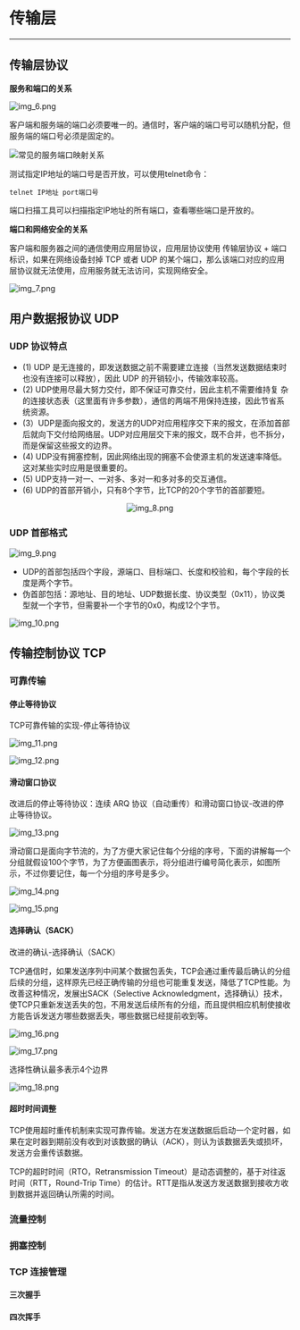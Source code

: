 # 传输层

---

## 传输层协议

**服务和端口的关系**

![img_6.png](04-NetworkLayer.assets/img_6.png)

客户端和服务端的端口必须要唯一的。通信时，客户端的端口号可以随机分配，但服务端的端口号必须是固定的。

![常见的服务端口映射关系](05-TransportLayer.assets/aa1abe9986d57934b4b0304f722e2c8f.png)

测试指定IP地址的端口号是否开放，可以使用telnet命令：

```shell
telnet IP地址 port端口号
```

端口扫描工具可以扫描指定IP地址的所有端口，查看哪些端口是开放的。

**端口和网络安全的关系**

客户端和服务器之间的通信使用应用层协议，应用层协议使用 传输层协议 + 端口标识，如果在网络设备封掉 TCP 或者 UDP 的某个端口，那么该端口对应的应用层协议就无法使用，应用服务就无法访问，实现网络安全。

![img_7.png](04-NetworkLayer.assets/img_7.png)

## 用户数据报协议 UDP

### UDP 协议特点

- (1) UDP 是无连接的，即发送数据之前不需要建立连接（当然发送数据结束时也没有连接可以释放），因此 UDP 的开销较小，传输效率较高。
- (2) UDP使用尽最大努力交付，即不保证可靠交付，因此主机不需要维持复 杂的连接状态表（这里面有许多参数），通信的两端不用保持连接，因此节省系统资源。
- (3）UDP是面向报文的，发送方的UDP对应用程序交下来的报文，在添加首部后就向下交付给网络层。UDP对应用层交下来的报文，既不合并，也不拆分，而是保留这些报文的边界。
- (4) UDP没有拥塞控制，因此网络出现的拥塞不会使源主机的发送速率降低。这对某些实时应用是很重要的。
- (5) UDP支持一对一、一对多、多对一和多对多的交互通信。
- (6) UDP的首部开销小，只有8个字节，比TCP的20个字节的首部要短。

<div align="center">

![img_8.png](04-NetworkLayer.assets/img_8.png)

</div>

### UDP 首部格式

![img_9.png](04-NetworkLayer.assets/img_9.png)

- UDP的首部包括四个字段，源端口、目标端口、长度和校验和，每个字段的长度是两个字节。 
- 伪首部包括：源地址、目的地址、UDP数据长度、协议类型（0x11），协议类型就一个字节，但需要补一个字节的0x0，构成12个字节。

![img_10.png](04-NetworkLayer.assets/img_10.png)



## 传输控制协议 TCP



### 可靠传输

#### 停止等待协议

TCP可靠传输的实现-停止等待协议

![img_11.png](04-NetworkLayer.assets/img_11.png)

![img_12.png](04-NetworkLayer.assets/img_12.png)

#### 滑动窗口协议

改进后的停止等待协议：连续 ARQ 协议（自动重传）和滑动窗口协议-改进的停止等待协议。

![img_13.png](04-NetworkLayer.assets/img_13.png)

滑动窗口是面向字节流的，为了方便大家记住每个分组的序号，下面的讲解每一个分组就假设100个字节，为了方便画图表示，将分组进行编号简化表示，如图所示，不过你要记住，每一个分组的序号是多少。

![img_14.png](04-NetworkLayer.assets/img_14.png)

![img_15.png](04-NetworkLayer.assets/img_15.png)

#### 选择确认（SACK）

改进的确认-选择确认（SACK）

TCP通信时，如果发送序列中间某个数据包丢失，TCP会通过重传最后确认的分组后续的分组，这样原先已经正确传输的分组也可能重复发送，降低了TCP性能。为改善这种情况，发展出SACK（Selective Acknowledgment，选择确认）技术，使TCP只重新发送丢失的包，不用发送后续所有的分组，而且提供相应机制使接收方能告诉发送方哪些数据丢失，哪些数据已经提前收到等。

![img_16.png](04-NetworkLayer.assets/img_16.png)

![img_17.png](04-NetworkLayer.assets/img_17.png)

选择性确认最多表示4个边界

![img_18.png](04-NetworkLayer.assets/img_18.png)

#### 超时时间调整

TCP使用超时重传机制来实现可靠传输。发送方在发送数据后启动一个定时器，如果在定时器到期前没有收到对该数据的确认（ACK），则认为该数据丢失或损坏，发送方会重传该数据。

TCP的超时时间（RTO，Retransmission Timeout）是动态调整的，基于对往返时间（RTT，Round-Trip Time）的估计。RTT是指从发送方发送数据到接收方收到数据并返回确认所需的时间。




### 流量控制



### 拥塞控制





### TCP 连接管理

#### 三次握手


#### 四次挥手

